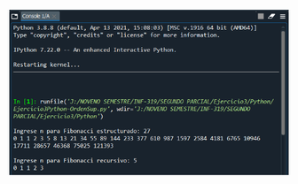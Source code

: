 ![Ejercicio3Python-OrdenSup](https://github.com/JhulenMallo/Examen319_2/blob/main/Ejecuciones%20de%20programa/Ejercicio3Python-OrdenSup.png)
